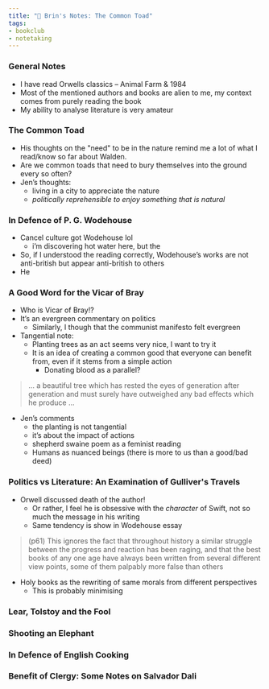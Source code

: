 ```yaml
---
title: "📝 Brin's Notes: The Common Toad"
tags:
- bookclub
- notetaking
---
```


### General Notes
- I have read Orwells classics – Animal Farm & 1984
- Most of the mentioned authors and books are alien to me, my context comes from purely reading the book
- My ability to analyse literature is very amateur

### The Common Toad
- His thoughts on the "need" to be in the nature remind me a lot of what I read/know so far about Walden.
- Are we common toads that need to bury themselves into the ground every so often? 
- Jen’s thoughts:
	- living in a city to appreciate the nature
	- *politically reprehensible to enjoy something that is natural*

### In Defence of P. G. Wodehouse
- Cancel culture got Wodehouse lol
	- i’m discovering hot water here, but the 
- So, if I understood the reading correctly, Wodehouse’s works are not anti-british but appear anti-british to others
- He

### A Good Word for the Vicar of Bray
- Who is Vicar of Bray!?
- It’s an evergreen commentary on politics
	- Similarly, I though that the communist manifesto felt evergreen 
- Tangential note:
	- Planting trees as an act seems very nice, I want to try it
	- It is an idea of creating a common good that everyone can benefit from, even if it stems from a simple action
		- Donating blood as a parallel? 
> … a beautiful tree which has rested the eyes of generation after generation and must surely have outweighed any bad effects which he produce …
- Jen’s comments
	- the planting is not tangential
	- it’s about the impact of actions
	- shepherd swaine poem as a feminist reading
	- Humans as nuanced beings (there is more to us than a good/bad deed)


### Politics vs Literature: An Examination of Gulliver's Travels
- Orwell discussed death of the author!
	- Or rather, I feel he is obsessive with the *character* of Swift, not so much the message in his writing 
	- Same tendency is show in Wodehouse essay

> (p61) This ignores the fact that throughout history a similar struggle between the progress and reaction has been raging, and that the best books of any one age have always been written from several different view[]() points, some of them palpably more false than others


- Holy books as the rewriting of same morals from different perspectives
	- This is probably minimising

### Lear, Tolstoy and the Fool
### Shooting an Elephant
### In Defence of English Cooking
### Benefit of Clergy: Some Notes on Salvador Dali

